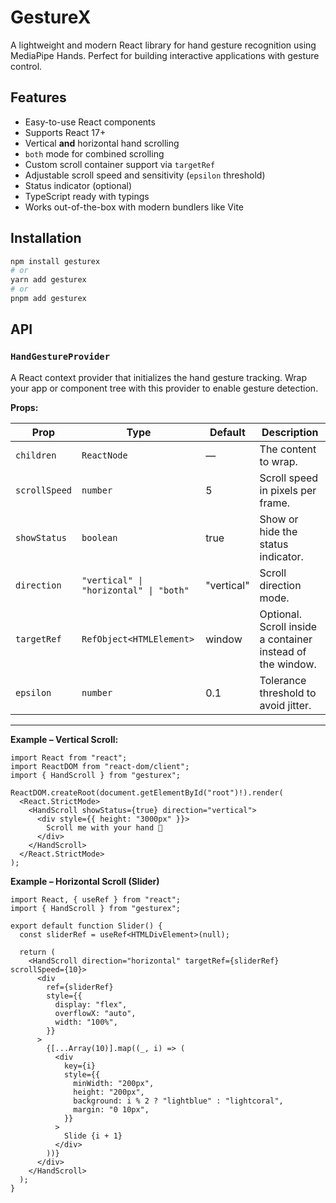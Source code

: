 # GestureX

A lightweight and modern React library for hand gesture recognition using MediaPipe Hands. Perfect for building interactive applications with gesture control.

## Features

- Easy-to-use React components
- Supports React 17+
- Vertical **and** horizontal hand scrolling
- `both` mode for combined scrolling
- Custom scroll container support via `targetRef`
- Adjustable scroll speed and sensitivity (`epsilon` threshold)
- Status indicator (optional)
- TypeScript ready with typings
- Works out-of-the-box with modern bundlers like Vite

## Installation

```bash
npm install gesturex
# or
yarn add gesturex
# or
pnpm add gesturex
```

## API

### `HandGestureProvider`

A React context provider that initializes the hand gesture tracking. Wrap your app or component tree with this provider to enable gesture detection.


**Props:**

| Prop       | Type                           | Default     | Description |
|------------|--------------------------------|-------------|-------------|
| `children` | `ReactNode`                    | —           | The content to wrap. |
| `scrollSpeed` | `number`                   | 5           | Scroll speed in pixels per frame. |
| `showStatus` | `boolean`                   | true        | Show or hide the status indicator. |
| `direction`  | `"vertical" \| "horizontal" \| "both"` | "vertical" | Scroll direction mode. |
| `targetRef`  | `RefObject<HTMLElement>`     | window      | Optional. Scroll inside a container instead of the window. |
| `epsilon`    | `number`                     | 0.1         | Tolerance threshold to avoid jitter. |

---

**Example – Vertical Scroll:**

```tsx
import React from "react";
import ReactDOM from "react-dom/client";
import { HandScroll } from "gesturex";

ReactDOM.createRoot(document.getElementById("root")!).render(
  <React.StrictMode>
    <HandScroll showStatus={true} direction="vertical">
      <div style={{ height: "3000px" }}>
        Scroll me with your hand 👋
      </div>
    </HandScroll>
  </React.StrictMode>
);
```

**Example – Horizontal Scroll (Slider)**

```tsx
import React, { useRef } from "react";
import { HandScroll } from "gesturex";

export default function Slider() {
  const sliderRef = useRef<HTMLDivElement>(null);

  return (
    <HandScroll direction="horizontal" targetRef={sliderRef} scrollSpeed={10}>
      <div
        ref={sliderRef}
        style={{
          display: "flex",
          overflowX: "auto",
          width: "100%",
        }}
      >
        {[...Array(10)].map((_, i) => (
          <div
            key={i}
            style={{
              minWidth: "200px",
              height: "200px",
              background: i % 2 ? "lightblue" : "lightcoral",
              margin: "0 10px",
            }}
          >
            Slide {i + 1}
          </div>
        ))}
      </div>
    </HandScroll>
  );
}
```
